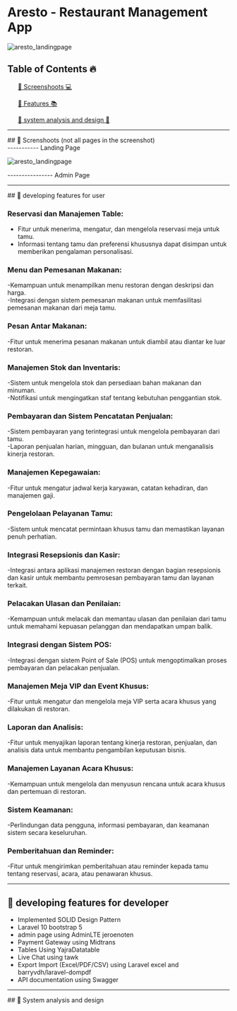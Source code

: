 # Aresto - Restaurant Management App

![aresto_landingpage](https://github.com/aslan-asilon31/aresto_laravel_postgresql/assets/116990574/ed473d26-b902-4541-b3bf-d2f7bd4559e1)


## Table of Contents 🔥

<div class="">
<ol>
<a href="#screenshoot">💠 Screenshoots 💻</a>
</ol>

<ol>
<a href="#feature">💠 Features 📚</a>
</ol>

<ol>
<a href="#analysis">💠 system analysis and design 📂</a>
</ol>
</div>

<hr>

<div class="" id="screenshoot">
## 💠 Screnshoots (not all pages in the screenshot) <br>
----------- Landing Page

![aresto_landingpage](https://github.com/aslan-asilon31/aresto_laravel_postgresql/assets/116990574/ed473d26-b902-4541-b3bf-d2f7bd4559e1)

---------------- Admin Page <br>



</div>

<hr>


<div class="" id="feature">
## 💠 developing features for user

### Reservasi dan Manajemen Table: 
- Fitur untuk menerima, mengatur, dan mengelola reservasi meja untuk tamu.<br>
- Informasi tentang tamu dan preferensi khususnya dapat disimpan untuk memberikan pengalaman personalisasi.<br>

### Menu dan Pemesanan Makanan:
-Kemampuan untuk menampilkan menu restoran dengan deskripsi dan harga.<br>
-Integrasi dengan sistem pemesanan makanan untuk memfasilitasi pemesanan makanan dari meja tamu.<br>

### Pesan Antar Makanan:
-Fitur untuk menerima pesanan makanan untuk diambil atau diantar ke luar restoran.<br>

### Manajemen Stok dan Inventaris:
-Sistem untuk mengelola stok dan persediaan bahan makanan dan minuman.<br>
-Notifikasi untuk mengingatkan staf tentang kebutuhan penggantian stok.<br>

### Pembayaran dan Sistem Pencatatan Penjualan:
-Sistem pembayaran yang terintegrasi untuk mengelola pembayaran dari tamu.<br>
-Laporan penjualan harian, mingguan, dan bulanan untuk menganalisis kinerja restoran.<br>

### Manajemen Kepegawaian:
-Fitur untuk mengatur jadwal kerja karyawan, catatan kehadiran, dan manajemen gaji.<br>

### Pengelolaan Pelayanan Tamu:
-Sistem untuk mencatat permintaan khusus tamu dan memastikan layanan penuh perhatian.<br>

### Integrasi Resepsionis dan Kasir:
-Integrasi antara aplikasi manajemen restoran dengan bagian resepsionis dan kasir untuk membantu pemrosesan pembayaran tamu dan layanan terkait.<br>

### Pelacakan Ulasan dan Penilaian:
-Kemampuan untuk melacak dan memantau ulasan dan penilaian dari tamu untuk memahami kepuasan pelanggan dan mendapatkan umpan balik.<br>

### Integrasi dengan Sistem POS:
-Integrasi dengan sistem Point of Sale (POS) untuk mengoptimalkan proses pembayaran dan pelacakan penjualan.<br>

### Manajemen Meja VIP dan Event Khusus:
-Fitur untuk mengatur dan mengelola meja VIP serta acara khusus yang dilakukan di restoran.<br>

### Laporan dan Analisis:
-Fitur untuk menyajikan laporan tentang kinerja restoran, penjualan, dan analisis data untuk membantu pengambilan keputusan bisnis.<br>

### Manajemen Layanan Acara Khusus:
-Kemampuan untuk mengelola dan menyusun rencana untuk acara khusus dan pertemuan di restoran.<br>

### Sistem Keamanan:
-Perlindungan data pengguna, informasi pembayaran, dan keamanan sistem secara keseluruhan.<br>

### Pemberitahuan dan Reminder:
-Fitur untuk mengirimkan pemberitahuan atau reminder kepada tamu tentang reservasi, acara, atau penawaran khusus.<br>

<hr>

## 💠 developing features for developer
- Implemented SOLID Design Pattern<br>
- Laravel 10 bootstrap 5<br>
- admin page using AdminLTE jeroenoten<br>
- Payment Gateway using Midtrans<br>
- Tables Using YajraDatatable<br>
- Live Chat using tawk<br>
- Export Import (Excel/PDF/CSV) using Laravel excel and barryvdh/laravel-dompdf<br>
- API documentation using Swagger<br>
</div>

<hr>

<div class="" id="analysis">
## 💠 System analysis and design


</div>
